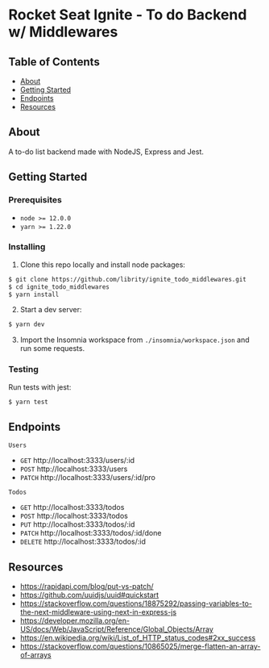 # Rocket Seat Ignite - To do Backend w/ Middlewares

## Table of Contents

- [About](#about)
- [Getting Started](#getting_started)
- [Endpoints](#endpoints)
- [Resources](#resources)

## About <a name = "about"></a>

A to-do list backend made with NodeJS, Express and Jest.

## Getting Started <a name = "getting_started"></a>

### Prerequisites

- `node >= 12.0.0`
- `yarn >= 1.22.0`

### Installing

1. Clone this repo locally and install node packages:

```bash
$ git clone https://github.com/librity/ignite_todo_middlewares.git
$ cd ignite_todo_middlewares
$ yarn install
```

2. Start a dev server:

```bash
$ yarn dev
```

3. Import the Insomnia workspace from `./insomnia/workspace.json`
   and run some requests.

### Testing

Run tests with jest:

```bash
$ yarn test
```

## Endpoints <a name = "endpoints"></a>

`Users`

- `GET` http://localhost:3333/users/:id
- `POST` http://localhost:3333/users
- `PATCH` http://localhost:3333/users/:id/pro

`Todos`

- `GET` http://localhost:3333/todos
- `POST` http://localhost:3333/todos
- `PUT` http://localhost:3333/todos/:id
- `PATCH` http://localhost:3333/todos/:id/done
- `DELETE` http://localhost:3333/todos/:id

## Resources <a name = "resources"></a>

- https://rapidapi.com/blog/put-vs-patch/
- https://github.com/uuidjs/uuid#quickstart
- https://stackoverflow.com/questions/18875292/passing-variables-to-the-next-middleware-using-next-in-express-js
- https://developer.mozilla.org/en-US/docs/Web/JavaScript/Reference/Global_Objects/Array
- https://en.wikipedia.org/wiki/List_of_HTTP_status_codes#2xx_success
- https://stackoverflow.com/questions/10865025/merge-flatten-an-array-of-arrays
